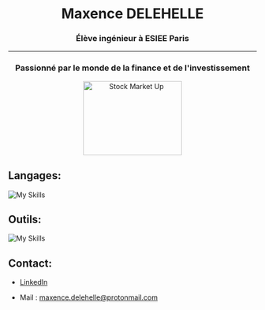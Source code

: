 <h1 align="center">Maxence DELEHELLE</h1>
<h3 align="center">Élève ingénieur à ESIEE Paris</h3>

<hr size="1">

<h3 align="center">Passionné par le monde de la finance et de l'investissement</h3>

<p align="center">
    <img src="https://media0.giphy.com/media/v1.Y2lkPTc5MGI3NjExZHN1ajUxN2JiYmc4N283ZXdjYXE5MGthZmFkNzAxdzUxYjM2Zmx6OSZlcD12MV9pbnRlcm5hbF9naWZfYnlfaWQmY3Q9Zw/YTGguyjqwgfmuFv0d5/giphy.gif" 
         alt="Stock Market Up" width="200" height="150"/>
</p>

## Langages:

![My Skills](https://skillicons.dev/icons?i=cpp,c,py,ocaml,mysql,matlab)

## Outils:

![My Skills](https://skillicons.dev/icons?i=vscode,kali,github,linux&perline=5)


 ## Contact:

 - <a href="https://www.linkedin.com/in/maxence-delehelle-66a205327">LinkedIn</a><br>

 - Mail : maxence.delehelle@protonmail.com
